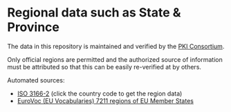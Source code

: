 #  Regional data such as State & Province

The data in this repository is maintained and verified by the [PKI Consortium](https://pkic.org).

Only official regions are permitted and the authorized source of information must be attributed so that this can be easily re-verified at by others.

Automated sources:
- [ISO 3166-2](https://www.iso.org/obp/ui/#iso:pub:PUB500001:en) (click the country code to get the region data)
- [EuroVoc (EU Vocabularies) 7211 regions of EU Member States](https://op.europa.eu/en/web/eu-vocabularies/concept-scheme/-/resource?uri=http://eurovoc.europa.eu/100278)
